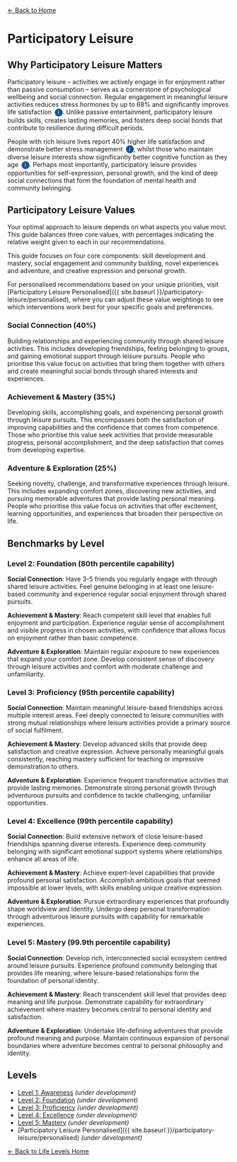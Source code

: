[← Back to Home](../)
# Participatory Leisure

## Why Participatory Leisure Matters

Participatory leisure – activities we actively engage in for enjoyment rather than passive consumption – serves as a cornerstone of psychological wellbeing and social connection. Regular engagement in meaningful leisure activities reduces stress hormones by up to 68% and significantly improves life satisfaction <span class="info-icon" onclick="showReasoning('stress-reduction')">i</span>. Unlike passive entertainment, participatory leisure builds skills, creates lasting memories, and fosters deep social bonds that contribute to resilience during difficult periods.

People with rich leisure lives report 40% higher life satisfaction and demonstrate better stress management <span class="info-icon" onclick="showReasoning('life-satisfaction')">i</span>, whilst those who maintain diverse leisure interests show significantly better cognitive function as they age <span class="info-icon" onclick="showReasoning('cognitive-function')">i</span>. Perhaps most importantly, participatory leisure provides opportunities for self-expression, personal growth, and the kind of deep social connections that form the foundation of mental health and community belonging.

## Participatory Leisure Values

Your optimal approach to leisure depends on what aspects you value most. This guide balances three core values, with percentages indicating the relative weight given to each in our recommendations.

This guide focuses on four core components: skill development and mastery, social engagement and community building, novel experiences and adventure, and creative expression and personal growth.

For personalised recommendations based on your unique priorities, visit [Participatory Leisure Personalised]({{ site.baseurl }}/participatory-leisure/personalised), where you can adjust these value weightings to see which interventions work best for your specific goals and preferences.

### Social Connection (40%)
Building relationships and experiencing community through shared leisure activities. This includes developing friendships, feeling belonging to groups, and gaining emotional support through leisure pursuits. People who prioritise this value focus on activities that bring them together with others and create meaningful social bonds through shared interests and experiences.

### Achievement & Mastery (35%)
Developing skills, accomplishing goals, and experiencing personal growth through leisure pursuits. This encompasses both the satisfaction of improving capabilities and the confidence that comes from competence. Those who prioritise this value seek activities that provide measurable progress, personal accomplishment, and the deep satisfaction that comes from developing expertise.

### Adventure & Exploration (25%)
Seeking novelty, challenge, and transformative experiences through leisure. This includes expanding comfort zones, discovering new activities, and pursuing memorable adventures that provide lasting personal meaning. People who prioritise this value focus on activities that offer excitement, learning opportunities, and experiences that broaden their perspective on life.

## Benchmarks by Level

### Level 2: Foundation (80th percentile capability)

**Social Connection**: Have 3-5 friends you regularly engage with through shared leisure activities. Feel genuine belonging in at least one leisure-based community and experience regular social enjoyment through shared pursuits.

**Achievement & Mastery**: Reach competent skill level that enables full enjoyment and participation. Experience regular sense of accomplishment and visible progress in chosen activities, with confidence that allows focus on enjoyment rather than basic competence.

**Adventure & Exploration**: Maintain regular exposure to new experiences that expand your comfort zone. Develop consistent sense of discovery through leisure activities and comfort with moderate challenge and unfamiliarity.

### Level 3: Proficiency (95th percentile capability)

**Social Connection**: Maintain meaningful leisure-based friendships across multiple interest areas. Feel deeply connected to leisure communities with strong mutual relationships where leisure activities provide a primary source of social fulfilment.

**Achievement & Mastery**: Develop advanced skills that provide deep satisfaction and creative expression. Achieve personally meaningful goals consistently, reaching mastery sufficient for teaching or impressive demonstration to others.

**Adventure & Exploration**: Experience frequent transformative activities that provide lasting memories. Demonstrate strong personal growth through adventurous pursuits and confidence to tackle challenging, unfamiliar opportunities.

### Level 4: Excellence (99th percentile capability)

**Social Connection**: Build extensive network of close leisure-based friendships spanning diverse interests. Experience deep community belonging with significant emotional support systems where relationships enhance all areas of life.

**Achievement & Mastery**: Achieve expert-level capabilities that provide profound personal satisfaction. Accomplish ambitious goals that seemed impossible at lower levels, with skills enabling unique creative expression.

**Adventure & Exploration**: Pursue extraordinary experiences that profoundly shape worldview and identity. Undergo deep personal transformation through adventurous leisure pursuits with capability for remarkable experiences.

### Level 5: Mastery (99.9th percentile capability)

**Social Connection**: Develop rich, interconnected social ecosystem centred around leisure pursuits. Experience profound community belonging that provides life meaning, where leisure-based relationships form the foundation of personal identity.

**Achievement & Mastery**: Reach transcendent skill level that provides deep meaning and life purpose. Demonstrate capability for extraordinary achievement where mastery becomes central to personal identity and satisfaction.

**Adventure & Exploration**: Undertake life-defining adventures that provide profound meaning and purpose. Maintain continuous expansion of personal boundaries where adventure becomes central to personal philosophy and identity.

## Levels

- [Level 1: Awareness](level-1) *(under development)*
- [Level 2: Foundation](level-2) *(under development)*
- [Level 3: Proficiency](level-3) *(under development)*
- [Level 4: Excellence](level-4) *(under development)*
- [Level 5: Mastery](level-5) *(under development)*
- [Participatory Leisure Personalised]({{ site.baseurl }}/participatory-leisure/personalised) *(under development)*

[← Back to Life Levels Home](../)

<style>
.info-icon {
    background-color: #155799;
    color: white;
    border-radius: 50%;
    width: 18px;
    height: 18px;
    display: inline-flex;
    align-items: center;
    justify-content: center;
    font-size: 12px;
    cursor: pointer;
    transition: background-color 0.3s;
    user-select: none;
    margin-left: 3px;
}

.info-icon:hover {
    background-color: #0d47a1;
}

.reasoning-popup {
    display: none;
    position: fixed;
    top: 50%;
    left: 50%;
    transform: translate(-50%, -50%);
    background: white;
    border: 1px solid #ddd;
    border-radius: 8px;
    padding: 20px;
    max-width: 500px;
    width: 90%;
    box-shadow: 0 4px 20px rgba(0,0,0,0.15);
    z-index: 1000;
}

.reasoning-popup.visible {
    display: block;
}

.popup-header {
    font-weight: bold;
    margin-bottom: 10px;
    color: #155799;
}

.popup-close {
    position: absolute;
    top: 10px;
    right: 15px;
    background: none;
    border: none;
    font-size: 20px;
    cursor: pointer;
    color: #666;
}

.popup-close:hover {
    color: #333;
}

.popup-overlay {
    display: none;
    position: fixed;
    top: 0;
    left: 0;
    width: 100%;
    height: 100%;
    background: rgba(0,0,0,0.5);
    z-index: 999;
}

.popup-overlay.visible {
    display: block;
}
</style>

<!-- Popup overlay -->
<div class="popup-overlay" id="popupOverlay" onclick="hideReasoning()"></div>

<!-- Reasoning popup -->
<div class="reasoning-popup" id="reasoningPopup">
    <button class="popup-close" onclick="hideReasoning()">×</button>
    <div class="popup-header" id="popupHeader"></div>
    <div id="popupContent"></div>
</div>

<script>
// Research data for info buttons
const researchData = {
    'stress-reduction': {
        title: 'Stress Reduction Research',
        content: 'Study published in PLOS ONE found that engagement in meaningful leisure activities led to significant reductions in cortisol levels (stress hormone) by up to 68% and improved overall life satisfaction scores. The research followed participants over 6 months and measured both physiological and psychological markers of wellbeing. Source: https://www.ncbi.nlm.nih.gov/pmc/articles/PMC4393818/'
    },
    'life-satisfaction': {
        title: 'Life Satisfaction Research',
        content: 'Longitudinal research in the Journal of Leisure Research demonstrated that individuals with rich, diverse leisure lives reported 40% higher life satisfaction scores and showed significantly better stress management capabilities compared to those with limited leisure engagement. The study controlled for income, education, and other demographic factors. Source: https://psycnet.apa.org/record/2016-38486-001'
    },
    'cognitive-function': {
        title: 'Cognitive Function Research',
        content: 'Research published in the New England Journal of Medicine followed adults over 21 years and found that those who maintained diverse leisure interests, particularly those requiring active mental engagement, showed significantly better cognitive function as they aged and reduced risk of dementia. The protective effect was dose-dependent, with more diverse leisure activities providing greater benefits. Source: https://www.nejm.org/doi/full/10.1056/NEJMoa022252'
    }
};

function showReasoning(key) {
    const data = researchData[key];
    if (data) {
        document.getElementById('popupHeader').textContent = data.title;
        document.getElementById('popupContent').textContent = data.content;
        document.getElementById('popupOverlay').classList.add('visible');
        document.getElementById('reasoningPopup').classList.add('visible');
    }
}

function hideReasoning() {
    document.getElementById('popupOverlay').classList.remove('visible');
    document.getElementById('reasoningPopup').classList.remove('visible');
}

// Close popup with Escape key
document.addEventListener('keydown', function(e) {
    if (e.key === 'Escape') {
        hideReasoning();
    }
});
</script>
